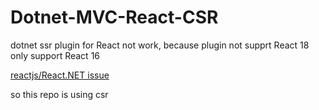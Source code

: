 # Dotnet-MVC-React-CSR
dotnet ssr plugin for React not work, because plugin not supprt React 18 only support React 16

[reactjs/React.NET issue](https://github.com/reactjs/React.NET/issues/1315)

so this repo is using csr
